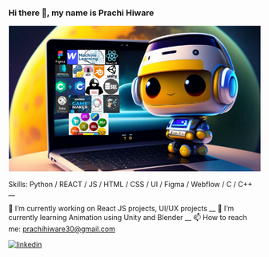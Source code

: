 ### Hi there 👋, my name is Prachi Hiware

![](https://github.com/PrachiHiware/PrachiHiware/blob/main/github.png)

Skills: Python / REACT / JS / HTML / CSS / UI / Figma / Webflow / C / C++ __

🔭 I’m currently working on React JS projects, UI/UX projects __
🌱 I’m currently learning Animation using Unity and Blender __
📫 How to reach me: prachihiware30@gmail.com

[<img src='https://cdn.jsdelivr.net/npm/simple-icons@3.0.1/icons/linkedin.svg' alt='linkedin' height='40'>](https://www.linkedin.com/in/https://www.linkedin.com/in/prachihiware//)  
